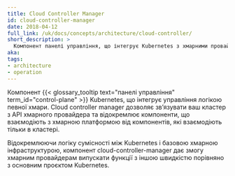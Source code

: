 ```yaml
---
title: Cloud Controller Manager
id: cloud-controller-manager
date: 2018-04-12
full_link: /uk/docs/concepts/architecture/cloud-controller/
short_description: >
  Компонент панелі управління, що інтегрує Kubernetes з хмарними провайдерами.
aka:
tags:
- architecture
- operation
---
```


Компонент {{< glossary_tooltip text="панелі управління" term_id="control-plane" >}} Kubernetes, що інтегрує управління логікою певної хмари. Cloud controller manager дозволяє звʼязувати ваш кластер з API хмарного провайдера та відокремлює компоненти, що взаємодіють з хмарною платформою від компонентів, які взаємодіють тільки в кластері.

<!--more-->

Відокремлюючи логіку сумісності між Kubernetes і базовою хмарною інфраструктурою, компонент cloud-controller-manager дає змогу хмарним провайдерам випускати функції з іншою швидкістю порівняно з основним проєктом Kubernetes.
